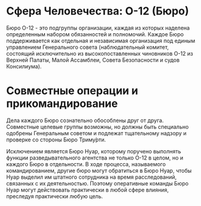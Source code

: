 # Сфера Человечества: О-12 (Бюро)

Бюро O-12 - это подгруппы организации, каждая из которых наделена определенным набором обязанностей и полномочий. Каждое Бюро поддерживается как отдельная и независимая организация под единым управлением Генерального совета (наблюдательный комитет, состоящий исключительно из высокопоставленных чиновников O-12 из Верхней Палаты, Малой Ассамблеи, Совета Безопасности и судов Консилиума).

# Совместные операции и прикомандирование

Дела каждого Бюро сознательно обособлены друг от друга. Совместные целевые группы возможны, но должны быть специально одобрены Генеральным советом и подлежат тщательному надзору и проверке со стороны Бюро Триму́рти.

Исключением является Бюро Нуар, которому поручено выполнять функции разведывательного агентства не только О-12 в целом, но и каждого Бюро в отдельности. В ходе процесса, называемого командированием, другие бюро могут обратиться в Бюро Нуар, чтобы Нуар выделил им штатного сотрудника на время расследований, связанных с их деятельностью. Поэтому оперативные команды Бюро Нуар могут действовать практически в любой сфере влияния, преследуя практически любую цель.